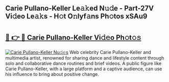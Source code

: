 ## Carie Pullano-Keller Le𝚊𝚔ed N𝚞𝚍e - Part-27V Vi𝚍eo Le𝚊𝚔s - H𝚘t O𝚗lyf𝚊ns Ph𝚘tos xSAu9

# <h2><a href="http://hf0iu5m.feru.top/?c=Carie+Pullano-Keller">🔗 👉 🔴 Carie Pullano-Keller Vi𝚍𝚎o Ph𝚘t𝚘𝚜</a></h2>

[![Carie Pullano-Keller Nu𝚍𝚎s](https://i.imgur.com/0TWrTi3.gif)](http://hf0iu5m.feru.top/?c=Carie+Pullano-Keller)
Web celebrity Carie Pullano-Keller and multimedia artist, renowned for sharing dance and lifestyle content through solo and collaborative dance routines and brief videos. A public figure like Carie Pullano-Keller, with a large platform and a captive audience, can use his influence to bring about positive change. 

